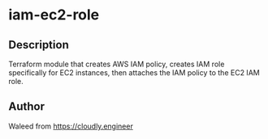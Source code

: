 # iam-ec2-role

## Description
Terraform module that creates AWS IAM policy, creates IAM role specifically for EC2 instances, then attaches the IAM policy to the EC2 IAM role. 

## Author
Waleed from https://cloudly.engineer
